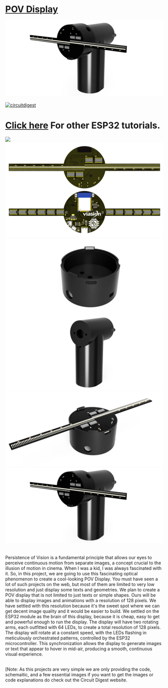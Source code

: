 # [POV Display](https://circuitdigest.com/microcontroller-projects/)
<img src="https://github.com/Circuit-Digest/POV-Display/blob/1e805c9adfdca9d2ec19b95038a96ecb6ce7c9b8/Images/3D%20render.PNG" width="" alt="alt_text" title="image_tooltip">
<br>

<br>
<a href="https://circuitdigest.com/tags/ESP32"><img src="https://img.shields.io/static/v1?label=&labelColor=505050&message=ESP32 Tutorials Circuit Digest&color=%230076D6&style=social&logo=google-chrome&logoColor=%230076D6" alt="circuitdigest"/></a>
<br>

[<h1>Click here](https://circuitdigest.com/tags/ESP32) For other ESP32 tutorials.</h1>
<img src=".gif" width="" height="" />
<img src="https://github.com/Circuit-Digest/POV-Display/blob/1e805c9adfdca9d2ec19b95038a96ecb6ce7c9b8/Images/POV%20LED3d.png" width="" alt="alt_text" title="image_tooltip">
<br><img src="https://github.com/Circuit-Digest/POV-Display/blob/1e805c9adfdca9d2ec19b95038a96ecb6ce7c9b8/Images/3D%20Holder.png" width="" alt="alt_text" title="image_tooltip">
<br><img src="https://github.com/Circuit-Digest/POV-Display/blob/1e805c9adfdca9d2ec19b95038a96ecb6ce7c9b8/Images/3D%20motor%20mount.png" width="" alt="alt_text" title="image_tooltip">
<br><img src="https://github.com/Circuit-Digest/POV-Display/blob/1e805c9adfdca9d2ec19b95038a96ecb6ce7c9b8/Images/3D%20PCB%20with%20Holder.PNG" width="" alt="alt_text" title="image_tooltip">
<br><img src="https://github.com/Circuit-Digest/POV-Display/blob/1e805c9adfdca9d2ec19b95038a96ecb6ce7c9b8/Images/3D%20render.PNG" width="" alt="alt_text" title="image_tooltip">
<br>
<br>
<br>
Persistence of Vision is a fundamental principle that allows our eyes to perceive continuous motion from separate images, a concept crucial to the illusion of motion in cinema. When I was a kid, I was always fascinated with it. So, in this project, we are going to use this fascinating optical phenomenon to create a cool-looking POV Display. You must have seen a lot of such projects on the web, but most of them are limited to very low resolution and just display some texts and geometries. We plan to create a POV display that is not limited to just texts or simple shapes. Ours will be able to display images and animations with a resolution of 128 pixels. We have settled with this resolution because it's the sweet spot where we can get decent image quality and it would be easier to build.
 We settled on the ESP32 module as the brain of this display, because it is cheap, easy to get and powerful enough to run the display. The display will have two rotating arms, each outfitted with 64 LEDs, to create a total resolution of 128 pixels. The display will rotate at a constant speed, with the LEDs flashing in meticulously orchestrated patterns, controlled by the ESP32 microcontroller. This synchronization allows the display to generate images or text that appear to hover in mid-air, producing a smooth, continuous visual experience. 
   

<br>
[Note: As this projects are very simple we are only providing the code, schemaitic, and a few essential images if you want to get the images or code explanations do check out the Circuit Digest website.
<br>
<br>
